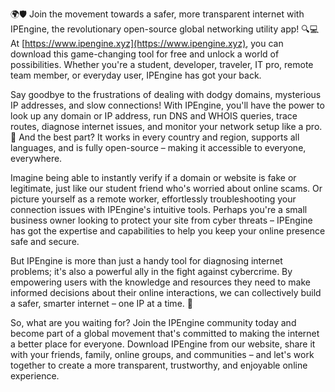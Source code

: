 🌍🛡️ Join the movement towards a safer, more transparent internet with IPEngine, the revolutionary open-source global networking utility app! 🔍💻 At [https://www.ipengine.xyz](https://www.ipengine.xyz), you can download this game-changing tool for free and unlock a world of possibilities. Whether you're a student, developer, traveler, IT pro, remote team member, or everyday user, IPEngine has got your back.

Say goodbye to the frustrations of dealing with dodgy domains, mysterious IP addresses, and slow connections! With IPEngine, you'll have the power to look up any domain or IP address, run DNS and WHOIS queries, trace routes, diagnose internet issues, and monitor your network setup like a pro. 📡 And the best part? It works in every country and region, supports all languages, and is fully open-source – making it accessible to everyone, everywhere.

Imagine being able to instantly verify if a domain or website is fake or legitimate, just like our student friend who's worried about online scams. Or picture yourself as a remote worker, effortlessly troubleshooting your connection issues with IPEngine's intuitive tools. Perhaps you're a small business owner looking to protect your site from cyber threats – IPEngine has got the expertise and capabilities to help you keep your online presence safe and secure.

But IPEngine is more than just a handy tool for diagnosing internet problems; it's also a powerful ally in the fight against cybercrime. By empowering users with the knowledge and resources they need to make informed decisions about their online interactions, we can collectively build a safer, smarter internet – one IP at a time. 🚀

So, what are you waiting for? Join the IPEngine community today and become part of a global movement that's committed to making the internet a better place for everyone. Download IPEngine from our website, share it with your friends, family, online groups, and communities – and let's work together to create a more transparent, trustworthy, and enjoyable online experience.
